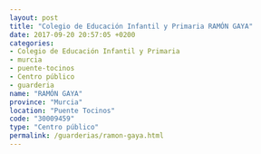 ```yaml
---
layout: post
title: "Colegio de Educación Infantil y Primaria RAMÓN GAYA"
date: 2017-09-20 20:57:05 +0200
categories:
- Colegio de Educación Infantil y Primaria
- murcia
- puente-tocinos
- Centro público
- guarderia
name: "RAMÓN GAYA"
province: "Murcia"
location: "Puente Tocinos"
code: "30009459"
type: "Centro público"
permalink: /guarderias/ramon-gaya.html
---
```

